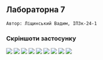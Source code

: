 ## Лабораторна 7

`Автор: Ліщинський Вадим, ІПЗк-24-1`

### Скріншоти застосунку

![](screenshots/1.jpg)
![](screenshots/2.jpg)
![](screenshots/3.jpg)
![](screenshots/4.jpg)
![](screenshots/5.jpg)
![](screenshots/6.jpg)
![](screenshots/7.jpg)
![](screenshots/8.jpg)
![](screenshots/9.jpg)
